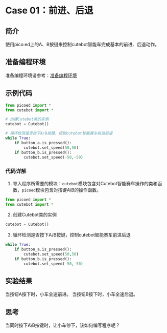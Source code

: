 # Case 01：前进、后退

## 简介
使用pico:ed上的A、B按键来控制cutebot智能车完成基本的前进、后退动作。
## 准备编程环境
准备编程环境请参考：[准备编程环境](https://www.yuque.com/elecfreaks-learn/picoed/gccnpl)
## 示例代码
```python
from picoed import *
from cutebot import *

# 创建Cutebot类的实例
cutebot = Cutebot()    

# 循环检测是否按下A/B按键，控制cutebot智能赛车前进后退
while True:
    if button_a.is_pressed():
        cutebot.set_speed(50,50)
    if button_b.is_pressed():
        cutebot.set_speed(-50,-50)
```
### 代码详解

1. 导入程序所需要的模块：`cutebot`模块包含对Cutebot智能赛车操作的类和函数，`picoed`模块包含对按键A\B的操作函数。
```python
from picoed import *
from cutebot import *
```

2. 创建Cutebot类的实例
```python
cutebot = Cutebot()
```

3. 循环检测是否按下A/B按键，控制cutebot智能赛车前进后退
```python
while True:
    if button_a.is_pressed():
        cutebot.set_speed(50,50)
    if button_b.is_pressed():
        cutebot.set_speed(-50,-50)
```
## 实验结果
当按钮A按下时，小车全速前进。
当按钮B按下时，小车全速后退。
## 思考
当同时按下A\B按键时，让小车停下，该如何编写程序呢？
